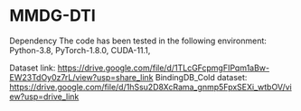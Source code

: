 # MMDG-DTI

Dependency
The code has been tested in the following environment:
Python-3.8,
PyTorch-1.8.0,
CUDA-11.1,

Dataset link: https://drive.google.com/file/d/1TLcGFcpmgFIPqm1aBw-EW23TdOy0z7rL/view?usp=share_link
BindingDB_Cold dataset: https://drive.google.com/file/d/1hSsu2D8XcRama_gnmp5FpxSEXi_wtbOV/view?usp=drive_link
